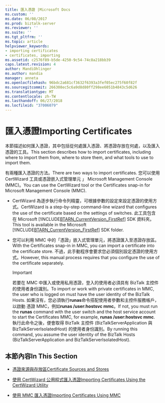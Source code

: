 ```yaml
---
title: 匯入憑證 |Microsoft Docs
ms.custom: ''
ms.date: 06/08/2017
ms.prod: biztalk-server
ms.reviewer: ''
ms.suite: ''
ms.tgt_pltfrm: ''
ms.topic: article
helpviewer_keywords:
- importing certificates
- certificates, importing
ms.assetid: c2576f89-b5de-4250-9c54-74c8a218bb39
caps.latest.revision: 4
author: MandiOhlinger
ms.author: mandia
manager: anneta
ms.openlocfilehash: 96bdc2a681cf3632f6393a3fef05ec275f60f82f
ms.sourcegitcommit: 266308ec5c6a9d8d80ff298ee6051b4843c5d626
ms.translationtype: MT
ms.contentlocale: zh-TW
ms.lasthandoff: 06/27/2018
ms.locfileid: "37006079"
---
```

# <a name="importing-certificates"></a><span data-ttu-id="84501-102">匯入憑證</span><span class="sxs-lookup"><span data-stu-id="84501-102">Importing Certificates</span></span>
<span data-ttu-id="84501-103">本節描述如何匯入憑證，其中包括從何處匯入憑證、將憑證存放在何處，以及匯入憑證的工具。</span><span class="sxs-lookup"><span data-stu-id="84501-103">This section describes how to import certificates, including where to import them from, where to store them, and what tools to use to import them.</span></span>  
  
 <span data-ttu-id="84501-104">有兩種匯入憑證的方法。</span><span class="sxs-lookup"><span data-stu-id="84501-104">There are two ways to import certificates.</span></span> <span data-ttu-id="84501-105">您可以使用 CertWizard 工具或憑證嵌入式管理單元 」 Microsoft Management Console (MMC)。</span><span class="sxs-lookup"><span data-stu-id="84501-105">You can use the CertWizard tool or the Certificates snap-in for Microsoft Management Console (MMC).</span></span>  
  
- <span data-ttu-id="84501-106">CertWizard 為逐步執行命令列精靈，可根據參數的設定來設定憑證的使用方式。</span><span class="sxs-lookup"><span data-stu-id="84501-106">CertWizard is a step-by-step command-line wizard that configures the use of the certificate based on the settings of switches.</span></span> <span data-ttu-id="84501-107">此工具包含在 Microsoft [!INCLUDE[BTARN_CurrentVersion_FirstRef](../../includes/btarn-currentversion-firstref-md.md)] SDK 資料夾。</span><span class="sxs-lookup"><span data-stu-id="84501-107">This tool is available in the Microsoft [!INCLUDE[BTARN_CurrentVersion_FirstRef](../../includes/btarn-currentversion-firstref-md.md)] SDK folder.</span></span>  
  
- <span data-ttu-id="84501-108">您可以利用 MMC 中的「憑證」嵌入式管理單元，將憑證匯入至憑證存放區。</span><span class="sxs-lookup"><span data-stu-id="84501-108">With the Certificates snap-in in MMC, you can import a certificate into the certificate store.</span></span> <span data-ttu-id="84501-109">不過，此手動程序會要求您必須個別設定憑證的使用方式。</span><span class="sxs-lookup"><span data-stu-id="84501-109">However, this manual process requires that you configure the use of the certificate separately.</span></span>  
  
  > [!IMPORTANT]
  >  <span data-ttu-id="84501-110">若要在 MMC 中匯入或使用私用憑證，登入的使用者必須具有 BizTalk 主控件的使用者身份識別。</span><span class="sxs-lookup"><span data-stu-id="84501-110">To import or work with private certificates in MMC, the user who is logged on must have the user identity of the BizTalk Hosts.</span></span> <span data-ttu-id="84501-111">如果沒有，您必須執行**runas**命令搭配使用者參數和主控件服務帳戶，以啟動 憑證 MMC，例如**runas /user:hostsvc mmc**。</span><span class="sxs-lookup"><span data-stu-id="84501-111">If not, you must run the **runas** command with the user switch and the host service account to start the Certificates MMC, for example, **runas /user:hostsvc mmc**.</span></span> <span data-ttu-id="84501-112">執行此命令之後，便會取得 BizTalk 主控件 (BizTalkServerApplication 與 BizTalkServerIsolatedHost) 的使用者身份識別。</span><span class="sxs-lookup"><span data-stu-id="84501-112">By running this command, you assume the user identity of the BizTalk Hosts (BizTalkServerApplication and BizTalkServerIsolatedHost).</span></span>  
  
## <a name="in-this-section"></a><span data-ttu-id="84501-113">本節內容</span><span class="sxs-lookup"><span data-stu-id="84501-113">In This Section</span></span>  
  
-   [<span data-ttu-id="84501-114">憑證來源與存放區</span><span class="sxs-lookup"><span data-stu-id="84501-114">Certificate Sources and Stores</span></span>](../../adapters-and-accelerators/accelerator-rosettanet/certificate-sources-and-stores.md)  
  
-   [<span data-ttu-id="84501-115">使用 CertWizard 公用程式匯入憑證</span><span class="sxs-lookup"><span data-stu-id="84501-115">Importing Certificates Using the CertWizard Utility</span></span>](../../adapters-and-accelerators/accelerator-rosettanet/importing-certificates-using-the-certwizard-utility.md)  
  
-   [<span data-ttu-id="84501-116">使用 MMC 匯入憑證</span><span class="sxs-lookup"><span data-stu-id="84501-116">Importing Certificates Using MMC</span></span>](../../adapters-and-accelerators/accelerator-rosettanet/importing-certificates-using-mmc.md)